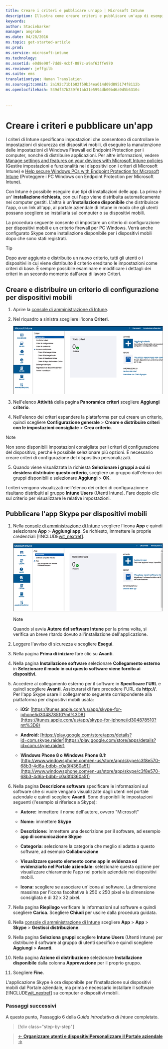 ```yaml
---
title: Creare i criteri e pubblicare un'app | Microsoft Intune
description: Illustra come creare criteri e pubblicare un'app di esempio per la sottoscrizione di Intune
keywords: 
author: Staciebarker
manager: angrobe
ms.date: 04/28/2016
ms.topic: get-started-article
ms.prod: 
ms.service: microsoft-intune
ms.technology: 
ms.assetid: e0d8e98f-7dd8-4cbf-887c-a9af63ffe970
ms.reviewer: jeffgilb
ms.suite: ems
translationtype: Human Translation
ms.sourcegitcommit: 2a192c71b1b82f59b34ea614d09d895174f8112b
ms.openlocfilehash: 539df37b239f61ab31e5994db00b46a9d5b6310c


---
```


# Creare i criteri e pubblicare un'app
I criteri di Intune specificano impostazioni che consentono di controllare le impostazioni di sicurezza dei dispositivi mobili, di eseguire la manutenzione delle impostazioni di Windows Firewall ed Endpoint Protection per i computer, nonché di distribuire applicazioni. Per altre informazioni, vedere [Manage settings and features on your devices with Microsoft Intune policies](/Intune/deploy-use/manage-settings-and-features-on-your-devices-with-microsoft-intune-policies) (Gestire impostazioni e funzionalità nei dispositivi con i criteri di Microsoft Intune) e [Help secure Windows PCs with Endpoint Protection for Microsoft Intune](/Intune/deploy-use/help-secure-windows-pcs-with-endpoint-protection-for-microsoft-intune) (Proteggere i PC Windows con Endpoint Protection per Microsoft Intune).

Con Intune è possibile eseguire due tipi di installazioni delle app. La prima è un' **installazione richiesta**, con cui l'app viene distribuita automaticamente nei computer gestiti. L'altra è un'**installazione disponibile** che distribuisce l'app, o un link all'app, al portale aziendale di Intune in modo che gli utenti possano scegliere se installarla sul computer o su dispositivi mobili.

La procedura seguente consente di impostare un criterio di configurazione per dispositivi mobili e un criterio firewall per PC Windows. Verrà anche configurato Skype come installazione disponibile per i dispositivi mobili dopo che sono stati registrati.

> [!TIP]
> Dopo aver aggiunto e distribuito un nuovo criterio, tutti gli utenti o i dispositivi in cui viene distribuito il criterio ereditano le impostazioni come criteri di base. È sempre possibile esaminare e modificare i dettagli dei criteri in un secondo momento dall'area di lavoro Criteri.


## Creare e distribuire un criterio di configurazione per dispositivi mobili

1.  Aprire la [console di amministrazione di Intune](https://manage.microsoft.com/).

2.  Nel riquadro a sinistra scegliere l'icona **Criteri**.

    ![admin-console-policy-workspace](./media/policy.png)

3.  Nell'elenco **Attività** della pagina **Panoramica criteri** scegliere **Aggiungi criterio**.

4.  Nell'elenco dei criteri espandere la piattaforma per cui creare un criterio, quindi scegliere **Configurazione generale** > **Creare e distribuire criteri con le impostazioni consigliate** > **Crea criterio**.

> [!NOTE]
> Non sono disponibili impostazioni consigliate per i criteri di configurazione del dispositivo, perché è possibile selezionare più opzioni. È necessario creare criteri di configurazione del dispositivo personalizzati.


5.  Quando viene visualizzata la richiesta **Selezionare i gruppi a cui si desidera distribuire questo criterio**, scegliere un gruppo dall'elenco dei gruppi disponibili e selezionare **Aggiungi** > **OK**.

I criteri vengono visualizzati nell'elenco dei criteri di configurazione e risultano distribuiti al gruppo **Intune Users** (Utenti Intune). Fare doppio clic sul criterio per visualizzare le relative impostazioni.

## Pubblicare l'app Skype per dispositivi mobili

1.  Nella [console di amministrazione di Intune](https://manage.microsoft.com/) scegliere l'icona **App** e quindi selezionare **App** > **Aggiungi app**. Se richiesto, immettere le proprie credenziali [!INCLUDE[wit_nextref](../includes/wit_nextref_md.md)].

    ![admin-console-apps-workspace](./media/apps.png)

    > [!NOTE]
    > Quando si avvia **Autore del software Intune** per la prima volta, si verifica un breve ritardo dovuto all'installazione dell'applicazione.

2.  Leggere l'avviso di sicurezza e scegliere **Esegui**.

3.  Nella pagina **Prima di iniziare** fare clic su **Avanti**.

4.  Nella pagina **Installazione software** selezionare **Collegamento esterno** in **Selezionare il modo in cui questo software viene fornito ai dispositivi**.

5.  Accedere al collegamento esterno per il software in **Specificare l'URL** e quindi scegliere **Avanti**. Assicurarsi di fare precedere l'URL da **http://**. Per l'app Skype usare il collegamento seguente corrispondente alla piattaforma per dispositivi mobili usata:

    -   **iOS:**   [https://itunes.apple.com/us/app/skype-for-iphone/id304878510?mt%3D8](https://itunes.apple.com/us/app/skype-for-iphone/id304878510?mt%3D8)

    -   **Android:**  [https://play.google.com/store/apps/details?id=com.skype.raider](https://play.google.com/store/apps/details?id=com.skype.raider)

    -   **Windows Phone 8 o Windows Phone 8.1:**  [http://www.windowsphone.com/en-us/store/app/skype/c3f8e570-68b3-4d6a-bdbb-c0a3f4360a51](http://www.windowsphone.com/en-us/store/app/skype/c3f8e570-68b3-4d6a-bdbb-c0a3f4360a51)

6.  Nella pagina **Descrizione software** specificare le informazioni sul software che si vuole vengano visualizzate dagli utenti nel portale aziendale e quindi scegliere **Avanti**. Sono disponibili le impostazioni seguenti (l'esempio si riferisce a Skype):

    -   **Autore:** immettere il nome dell'autore, ovvero "Microsoft"

    -   **Nome:** immettere **Skype**

    -   **Descrizione:** immettere una descrizione per il software, ad esempio **app di comunicazione Skype**

    -   **Categoria:** selezionare la categoria che meglio si adatta a questo software, ad esempio **Collaborazione**

    -   **Visualizzare questo elemento come app in evidenza ed evidenziarlo nel Portale aziendale:** selezionare questa opzione per visualizzare chiaramente l'app nel portale aziendale nei dispositivi mobili.

    -   **Icona:** scegliere se associare un'icona al software. La dimensione massima per l'icona facoltativa è 250 x 250 pixel e la dimensione consigliata è di 32 x 32 pixel.

7.  Nella pagina **Riepilogo** verificare le informazioni sul software e quindi scegliere **Carica**. Scegliere **Chiudi** per uscire dalla procedura guidata.

8.  Nella [console di amministrazione di Intune](https://manage.microsoft.com/) scegliere **App** > **App** > **Skype** > **Gestisci distribuzione**.

9. Nella pagina **Seleziona gruppi** scegliere **Intune Users** (Utenti Intune) per distribuire il software al gruppo di utenti specifico e quindi scegliere **Aggiungi** > **Avanti**.

10. Nella pagina **Azione di distribuzione** selezionare **Installazione disponibile** dalla colonna **Approvazione** per il proprio gruppo.

11. Scegliere **Fine**.

L'applicazione Skype è ora disponibile per l'installazione sui dispositivi mobili dal Portale aziendale, ma prima è necessario installare il software [!INCLUDE[wit_nextref](../includes/wit_nextref_md.md)] su computer e dispositivi mobili.


### Passaggi successivi
A questo punto, Passaggio 6 della *Guida introduttiva di Intune* completato.

>[!div class="step-by-step"]

>[&larr; **Organizzare utenti e dispositivi**](.\start-with-a-paid-subscription-to-microsoft-intune-step-5.md)[**Personalizzare il Portale aziendale** &rarr;](.\start-with-a-paid-subscription-to-microsoft-intune-step-7.md)  



<!--HONumber=Jul16_HO4-->


